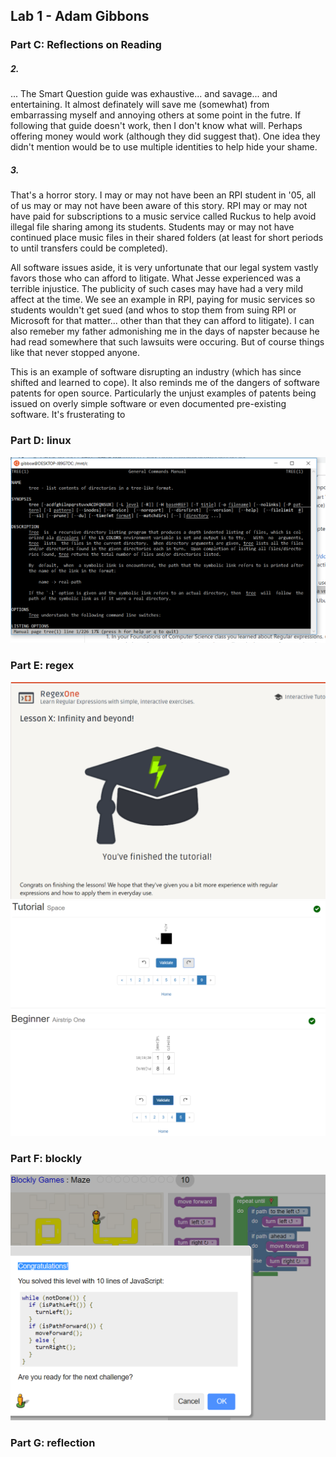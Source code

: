 ## Lab 1 - Adam Gibbons
### Part C: Reflections on Reading
##### 2.
... The Smart Question guide was exhaustive... and savage... and entertaining. It almost definately will save me (somewhat) from embarrassing myself and annoying others at some point in the futre. If following that guide doesn't work, then I don't know what will. Perhaps offering money would work (although they did suggest that). One idea they didn't mention would be to use multiple identities to help hide your shame.
##### 3.
That's a horror story. I may or may not have been an RPI student in '05, all of us may or may not have been aware of this story. RPI may or may not have paid for subscriptions to a music service called Ruckus to help avoid illegal file sharing among its students. Students may or may not have continued place music files in their shared folders (at least for short periods to until transfers could be completed). 

All software issues aside, it is very unfortunate that our legal system vastly favors those who can afford to litigate. What Jesse experienced was a terrible injustice. The publicity of such cases may have had a very mild affect at the time. We see an example in RPI, paying for music services so students wouldn't get sued (and whos to stop them from suing RPI or Microsoft for that matter... other than that they can afford to litigate). I can also remeber my father admonishing me in the days of napster because he had read somewhere that such lawsuits were occuring. But of course things like that never stopped anyone. 

This is an example of software disrupting an industry (which has since shifted and learned to cope). It also reminds me of the dangers of software patents for open source. Particularly the unjust examples of patents being issued on overly simple software or even documented pre-existing software. It's frusterating to 
### Part D: linux
![tree man page](TM.PNG)
### Part E: regex
![first regex part](finished_regex_1.PNG)
![second regex part](tutorial_complete.PNG)
![third regex part](one_through_five_done.PNG)
### Part F: blockly
![first regex part](BlocklySol.PNG)
### Part G: reflection
